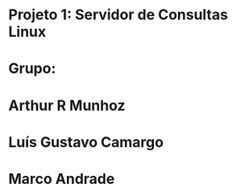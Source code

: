 # Projeto 1: Servidor de Consultas Linux

# Grupo:
# Arthur R Munhoz
# Luís Gustavo Camargo
# Marco Andrade
